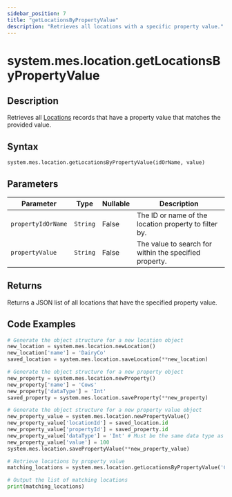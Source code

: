 ```yaml
---
sidebar_position: 7
title: "getLocationsByPropertyValue"
description: "Retrieves all locations with a specific property value."
---
```


# system.mes.location.getLocationsByPropertyValue

## Description

Retrieves all [Locations](../../data-model/location-model/location) records that have a property value that matches the provided value.

## Syntax

```python
system.mes.location.getLocationsByPropertyValue(idOrName, value)
```

## Parameters

| Parameter          | Type     | Nullable | Description                                            |
|--------------------|----------|----------|--------------------------------------------------------|
| `propertyIdOrName` | `String` | False    | The ID or name of the location property to filter by.  |
| `propertyValue`    | `String` | False    | The value to search for within the specified property. |

## Returns

Returns a JSON list of all locations that have the specified property value.

## Code Examples

```python
# Generate the object structure for a new location object
new_location = system.mes.location.newLocation()
new_location['name'] = 'DairyCo'
saved_location = system.mes.location.saveLocation(**new_location)

# Generate the object structure for a new property object
new_property = system.mes.location.newProperty()
new_property['name'] = 'Cows'
new_property['dataType'] = 'Int'
saved_property = system.mes.location.saveProperty(**new_property)

# Generate the object structure for a new property value object
new_property_value = system.mes.location.newPropertyValue()
new_property_value['locationId'] = saved_location.id
new_property_value['propertyId'] = saved_property.id
new_property_value['dataType'] = 'Int' # Must be the same data type as the property
new_property_value['value'] = 100
system.mes.location.savePropertyValue(**new_property_value)

# Retrieve locations by property value
matching_locations = system.mes.location.getLocationsByPropertyValue('Cows', '100')

# Output the list of matching locations
print(matching_locations)
```
